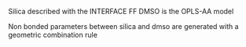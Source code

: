 Silica described with the INTERFACE FF
DMSO is the OPLS-AA model

Non bonded parameters between silica and dmso are generated with a geometric combination rule

